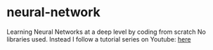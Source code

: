 # neural-network
Learning Neural Networks at a deep level by coding from scratch
No libraries used. Instead I follow a tutorial series on Youtube: [here](https://www.youtube.com/watch?v=Wo5dMEP_BbI&list=PLQVvvaa0QuDcjD5BAw2DxE6OF2tius3V3)
